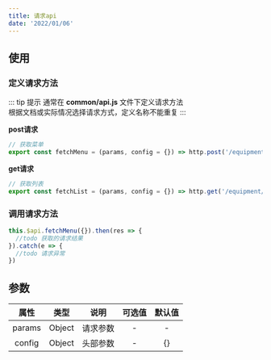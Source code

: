 ```yaml
---
title: 请求api
date: '2022/01/06'
---
```


## 使用

### 定义请求方法

::: tip 提示
通常在 **common/api.js** 文件下定义请求方法  
根据文档或实际情况选择请求方式，定义名称不能重复
:::

**post请求**
``` js
// 获取菜单
export const fetchMenu = (params, config = {}) => http.post('/equipment/home', params, config)
```

**get请求**
``` js
// 获取列表
export const fetchList = (params, config = {}) => http.get('/equipment/List', params, config)
```



### 调用请求方法

``` js
this.$api.fetchMenu({}).then(res => {
  //todo 获取的请求结果
}).catch(e => {
  //todo 请求异常
})
```

## 参数

| 属性   |  类型 |   说明   | 可选值 | 默认值  |
|:------:|:----:|:-------:| :-----: | :-----:  |
|params  | Object| 请求参数| - | - |
|config  | Object| 头部参数| - | {} |

